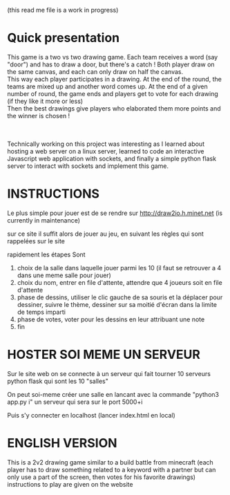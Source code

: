 (this read me file is a work in progress)

# Quick presentation

This game is a two vs two drawing game. Each team receives a word (say "door") and has to draw a door, but there's a catch ! Both player draw on the same canvas, and each can only draw on half the canvas.<br>
This way each player participates in a drawing. At the end of the round, the teams are mixed up and another word comes up. At the end of a given number of round, the game ends and players get to vote for each drawing (if they like it more or less)<br>
Then the best drawings give players who elaborated them more points and the winner is chosen !

<br><br>
Technically working on this project was interesting as I learned about hosting a web server on a linux server, learned to code an interactive Javascript web application with sockets, and finally a simple python flask server to interact with sockets and implement this game.

# INSTRUCTIONS


Le plus simple pour jouer est de se rendre sur http://draw2io.h.minet.net (is currently in maintenance)



sur ce site il suffit alors de jouer au jeu, en suivant les règles qui sont rappelées sur le site


rapidement les étapes Sont
1. choix de la salle dans laquelle jouer parmi les 10 (il faut se retrouver a 4 dans une meme salle pour jouer)
2. choix du nom, entrer en file d'attente, attendre que 4 joueurs soit en file d'attente
3. phase de dessins, utiliser le clic gauche de sa souris et la déplacer pour dessiner, suivre le thème, dessiner sur sa moitié d'écran dans la limite de temps imparti
4. phase de votes, voter pour les dessins en leur attribuant une note
5. fin


# HOSTER SOI MEME UN SERVEUR

Sur le site web on se connecte à un serveur qui fait tourner 10 serveurs python flask qui sont les 10 "salles"

On peut soi-meme créer une salle en lancant avec la commande "python3 app.py i" un serveur qui sera sur le port 5000+i

Puis s'y connecter en localhost (lancer index.html en local)


<h1> ENGLISH VERSION </h1>

This is a 2v2 drawing game similar to a build battle from minecraft (each player has to draw something related to a keyword with a partner but can only use a part of the screen, then votes for his favorite drawings)
instructions to play are given on the website
